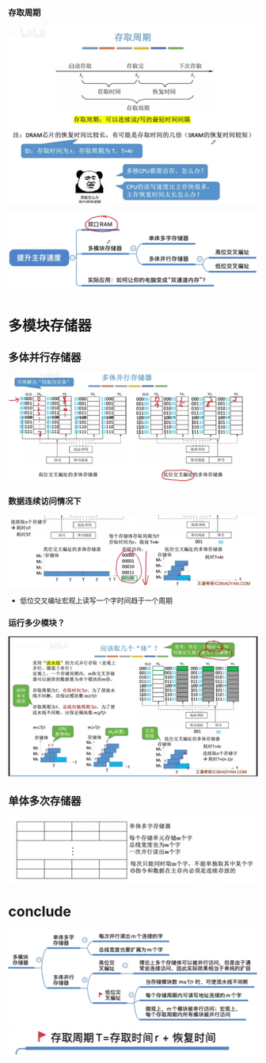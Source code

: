 


### 存取周期
![输入图片说明](/imgs/2025-08-06/vYjcIwqSkN3eC4Jq.png)

![输入图片说明](/imgs/2025-08-06/BbKny9wfx5VhJZtu.png)
# 多模块存储器
## 多体并行存储器
![输入图片说明](/imgs/2025-08-06/jjIaUJunlPpJpzV1.png)
### 数据连续访问情况下
![输入图片说明](/imgs/2025-08-06/mIEY30BLnKlCPnF0.png)
- 低位交叉编址宏观上读写一个字时间趋于一个周期

### 运行多少模块？
![输入图片说明](/imgs/2025-08-06/HK7fg47c6cf8g93t.png)


## 单体多次存储器
![输入图片说明](/imgs/2025-08-06/cYUK8VnJ5rETc6cN.png)

# conclude
![输入图片说明](/imgs/2025-08-06/6ZyKWAeWsKHDZSop.png)
![输入图片说明](/imgs/2025-08-06/1mD69skLZZHnv3QP.png)
<!--stackedit_data:
eyJoaXN0b3J5IjpbMTY4Njc2MDA4MCw5OTQxNzcyMjldfQ==
-->